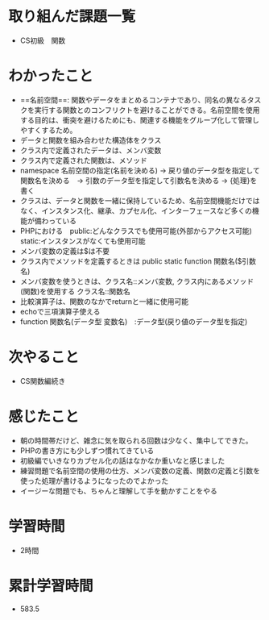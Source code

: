 # 取り組んだ課題一覧
- CS初級　関数

# わかったこと
- ==名前空間==: 関数やデータをまとめるコンテナであり、同名の異なるタスクを実行する関数とのコンフリクトを避けることができる。名前空間を使用する目的は、衝突を避けるためにも、関連する機能をグループ化して管理しやすくするため。
- データと関数を組み合わせた構造体をクラス
- クラス内で定義されたデータは、メンバ変数
- クラス内で定義された関数は、メソッド
- namespace 名前空間の指定(名前を決める) → 戻り値のデータ型を指定して関数名を決める　→ 引数のデータ型を指定して引数名を決める → {処理}を書く
- クラスは、データと関数を一緒に保持しているため、名前空間機能だけではなく、インスタンス化、継承、カプセル化、インターフェースなど多くの機能が備わっている
- PHPにおける　public:どんなクラスでも使用可能(外部からアクセス可能) static:インスタンスがなくても使用可能
- メンバ変数の定義は$は不要
- クラス内でメソッドを定義するときは public static function 関数名($引数名)
- メンバ変数を使うときは、クラス名::メンバ変数, クラス内にあるメソッド(関数)を使用する クラス名::関数名
- 比較演算子は、関数のなかでreturnと一緒に使用可能
- echoで三項演算子使える
- function 関数名(データ型 変数名)　:データ型(戻り値のデータ型を指定)

# 次やること
- CS関数編続き

# 感じたこと
- 朝の時間帯だけど、雑念に気を取られる回数は少なく、集中してできた。
- PHPの書き方にも少しずつ慣れてきている
- 初級編でいきなりカプセル化の話はなかなか重いなと感じました
- 練習問題で名前空間の使用の仕方、メンバ変数の定義、関数の定義と引数を使った処理が書けるようになったのでよかった
- イージーな問題でも、ちゃんと理解して手を動かすことをやる

# 学習時間
- 2時間

# 累計学習時間
- 583.5
